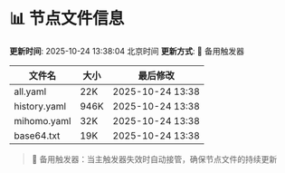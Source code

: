 # 📊 节点文件信息

**更新时间**: 2025-10-24 13:38:04 北京时间
**更新方式**: 🔄 备用触发器

| 文件名 | 大小 | 最后修改 |
|--------|------|----------|
| all.yaml | 22K | 2025-10-24 13:38 |
| history.yaml | 946K | 2025-10-24 13:38 |
| mihomo.yaml | 32K | 2025-10-24 13:38 |
| base64.txt | 19K | 2025-10-24 13:38 |

> 🔄 备用触发器：当主触发器失效时自动接管，确保节点文件的持续更新
